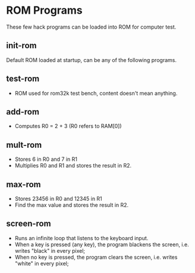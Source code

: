 # ROM Programs
These few hack programs can be loaded into ROM for computer test.

## init-rom
Default ROM loaded at startup, can be any of the following programs.

## test-rom
- ROM used for rom32k test bench, content doesn't mean anything.

## add-rom
- Computes R0 = 2 + 3  (R0 refers to RAM[0])

## mult-rom
- Stores 6 in R0 and 7 in R1
- Multiplies R0 and R1 and stores the result in R2.

## max-rom
- Stores 23456 in R0 and 12345 in R1
- Find the max value and stores the result in R2.

## screen-rom
- Runs an infinite loop that listens to the keyboard input.
- When a key is pressed (any key), the program blackens the screen, i.e. writes "black" in every pixel;
- When no key is pressed, the program clears the screen, i.e. writes "white" in every pixel;
